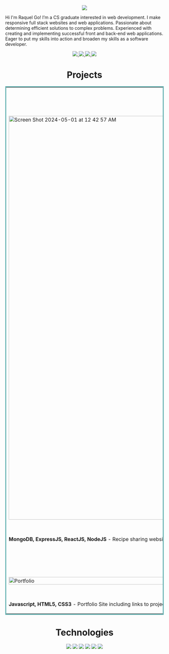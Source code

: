 <section align="center">
  <img src="https://user-images.githubusercontent.com/101219940/168934326-aef21dcf-c667-4a5f-843f-98ffade686e6.jpg">
</section>

Hi I'm Raquel Go! I’m a CS graduate interested in web development. I make responsive full stack websites and web applications. Passionate about determining efficient solutions to complex problems. Experienced with creating and implementing successful front and back-end web applications. Eager to put my skills into action and broaden my skills as a software developer.

<p align="center">
  <a href="https://raquelgo.netlify.app/" target="_blank">
    <img src="https://img.shields.io/static/v1?label=&message=WEBSITE&color=23555f&style=plastic"/>
  </a>
  <a href="https://www.linkedin.com/in/goraquel/" target="_blank">
    <img src="https://img.shields.io/static/v1?label=|&message=LINKEDIN&color=cdf998&style=plastic&logo=linkedin&logo-color=white"/>
  </a>
  <a href="https://twitter.com/rakicodes" target="_blank">
    <img src="https://img.shields.io/static/v1?label=|&message=TWITTER&color=23555f&style=plastic&logo=twitter&logo-color=white"/>
  </a>
  <a href="https://angel.co/u/goraquel" target="_blank">
    <img src="https://img.shields.io/static/v1?label=|&message=ANGELLIST&color=23555f&style=plastic&logo=angellist&logo-color=white"/>
  </a>
</p>

<h1 align="center">Projects</h1>
<table bordercolor="#66b2b2">
  
  <tr>
    <td width="50%" valign="top">
      <h3 align="center">CookBook</h3>
      <br />
      <a target="_blank" href="https://happy-paws-blog.netlify.app">
        <img width="1280" alt="Screen Shot 2024-05-01 at 12 42 57 AM" src="https://github.com/rakicodes/rakicodes/assets/101219940/c317657e-7a68-4a4e-8dee-a7948c30d0e4"/>
      </a>
      <br />
      <p align="center">
        <a href="https://github.com/rakicodes/cookbook" target="_blank">
          <img src="https://img.shields.io/static/v1?label=|&message=REPO&color=23555f&style=plastic&logo=github&logo-color=white"/>
        </a>  
        <a href="https://ckbk.netlify.app/" target="_blank">
          <img src="https://img.shields.io/static/v1?label=&message=WEBSITE&color=cdf998&style=plastic"/>
        </a>
      </p>
      <p><strong>MongoDB, ExpressJS, ReactJS, NodeJS</strong> - Recipe sharing website where users can share their favourite homemade meals and search for recipes online.</p>
    </td>
    <td width="50%" valign="top">
      <h3 align="center">Say Yes Invitation</h3>
      <br />
      <a target="_blank" href="https://marias-kitchen-blog.netlify.app/">
            <img width="1279" alt="Screen Shot 2024-05-01 at 12 33 42 AM" src="https://github.com/rakicodes/rakicodes/assets/101219940/25cf246f-3ef8-4ebc-84f8-f9098dcf03b4"/>
      </a>
      <br />
      <p align="center">
        <a href="https://github.com/rakicodes/invitation-v2" target="_blank">
          <img src="https://img.shields.io/static/v1?label=|&message=REPO&color=23555f&style=plastic&logo=github&logo-color=white"/>
        </a>
        <a href="https://invitation-to-edmonton.netlify.app/" target="_blank"> <!-- v1 -->
          <img src="https://img.shields.io/static/v1?label=&message=WEBSITE&color=cdf998&style=plastic"/>
        </a>
      </p>
        <p><strong>MongoDB, NextJS, NodeJS</strong> - A fun little way to create and send invitations to friends, family, and loved ones that trended on TikTok.</p>
    </td>
  </tr>
  <tr>
    <td width="50%" valign="top">
      <h3 align="center">Portfolio</h3>
      <br />
        <a target="_blank" href="https://raquelgo.netlify.app/">
          <img src="https://user-images.githubusercontent.com/101219940/169721449-f2b547b9-548e-4d31-b507-f0f00605d2fc.gif" width="100%" alt="Portfolio"/>
        </a>
      <br />
      <p align="center">
        <a href="https://github.com/rakicodes/Portfolio-v3" target="_blank">
          <img src="https://img.shields.io/static/v1?label=|&message=REPO&color=23555f&style=plastic&logo=github&logo-color=white"/>
        </a>
        <a href="https://raquelgo.netlify.app/" target="_blank">
          <img src="https://img.shields.io/static/v1?label=&message=WEBSITE&color=cdf998&style=plastic"/>
        </a>
      </p>
        <p><strong>Javascript, HTML5, CSS3</strong> - Portfolio Site including links to projects and ways to connect with me!</p>
    </td>
    <td width="50%" valign="top">
      <h3 align="center">Happy Paws</h3>
      <br />
      <a target="_blank" href="https://happy-paws-blog.netlify.app">
        <img src="https://user-images.githubusercontent.com/101219940/203858707-176619e0-de1c-4241-93dc-a1c51254034f.gif" width="100%" alt="happy paws home page"/>
      </a>
      <br />
      <p align="center">
        <a href="https://github.com/rakicodes/happy-paws" target="_blank">
          <img src="https://img.shields.io/static/v1?label=|&message=REPO&color=23555f&style=plastic&logo=github&logo-color=white"/>
        </a>  
        <a href="https://happy-paws-blog.netlify.app" target="_blank">
          <img src="https://img.shields.io/static/v1?label=&message=WEBSITE&color=cdf998&style=plastic"/>
        </a>
      </p>
      <p><strong>MongoDB, ExpressJS, ReactJS, NodeJS</strong> - Photo sharing website where pet owners can share pictures of their adorable pets with people across the globe.</p>
    </td>
  </tr>
</table>

<h1 align="center">Technologies</h1>


<p align="center">
    <img src="https://img.shields.io/static/v1?label=|&message=HTML5&color=23555f&style=plastic&logo=html5"/>
    <img src="https://img.shields.io/static/v1?label=|&message=CSS3&color=285f65&style=plastic&logo=css3"/>
    <img src="https://img.shields.io/static/v1?label=|&message=JAVASCRIPT&color=3c7f5d&style=plastic&logo=javascript"/>
    <img src="https://img.shields.io/static/v1?label=|&message=REACT.JS&color=4a935c&style=plastic&logo=react"/>
    <img src="https://img.shields.io/static/v1?label=|&message=MONGO-DB&color=cdd148&style=plastic&logo=mongodb"/>
    <img src="https://img.shields.io/static/v1?label=|&message=GIT&color=cbb148&style=plastic&logo=git"/>
</p>
